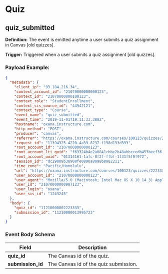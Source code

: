 Quiz
==============

<h2 id="quiz_submitted">quiz_submitted</h2>

**Definition:** The event is emitted anytime a user submits a quiz assignment in Canvas [old quizzes].

**Trigger:** Triggered when a user submits a quiz assignment [old quizzes].




### Payload Example:

```json
{
  "metadata": {
    "client_ip": "93.184.216.34",
    "context_account_id": "21070000000000123",
    "context_id": "21070000000100123",
    "context_role": "StudentEnrollment",
    "context_sis_source_id": "44942121",
    "context_type": "Course",
    "event_name": "quiz_submitted",
    "event_time": "2019-11-01T19:11:33.388Z",
    "hostname": "oxana.instructure.com",
    "http_method": "POST",
    "producer": "canvas",
    "referrer": "https://oxana.instructure.com/courses/100123/quizzes/2223333/take/questions/47464543",
    "request_id": "11394325-4220-4a39-8237-f198d193d393",
    "root_account_id": "21070000000000123",
    "root_account_lti_guid": "f63324b4e2a0841cbbe2b48abbccedb453becf36.oxana.instructure.com",
    "root_account_uuid": "01314161-1afc-0f2f-ffbf-1f31f5f0f972",
    "session_id": "dc29809b38908fe0890a8098b8982211",
    "time_zone": "Pacific/Honolulu",
    "url": "https://oxana.instructure.com/courses/100123/quizzes/2223333/submissions?user_id=987123",
    "user_account_id": "21070000000000123",
    "user_agent": "Mozilla/5.0 (Macintosh; Intel Mac OS X 10_14_3) AppleWebKit/537.36 (KHTML, like Gecko) Chrome/73.0.3683.103 Safari/537.36",
    "user_id": "21070000000987123",
    "user_login": "oxana",
    "user_sis_id": "1243245"
  },
  "body": {
    "quiz_id": "11210000002223333",
    "submission_id": "11210000013995723"
  }
}
```




### Event Body Schema

| Field | Description |
|-|-|
| **quiz_id** | The Canvas id of the quiz. |
| **submission_id** | The Canvas id of the quiz submission. |



